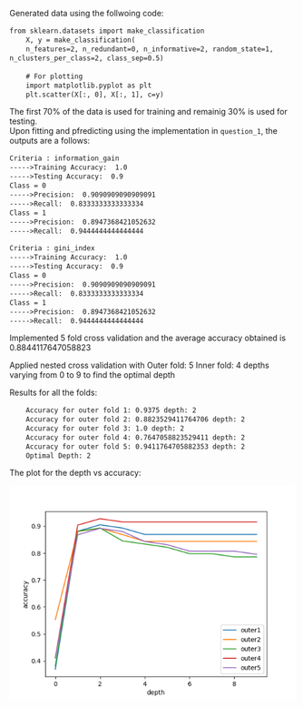 Generated data using the follwoing code:

```python:
from sklearn.datasets import make_classification
    X, y = make_classification(
    n_features=2, n_redundant=0, n_informative=2, random_state=1, n_clusters_per_class=2, class_sep=0.5)

    # For plotting
    import matplotlib.pyplot as plt
    plt.scatter(X[:, 0], X[:, 1], c=y)
```
The first 70% of the data is used for training and remainig 30% is used for testing.\
Upon fitting and pfredicting using the implementation in `question_1`, the outputs are a follows:
```
Criteria : information_gain
----->Training Accuracy:  1.0
----->Testing Accuracy:  0.9
Class = 0
----->Precision:  0.9090909090909091
----->Recall:  0.8333333333333334
Class = 1
----->Precision:  0.8947368421052632
----->Recall:  0.9444444444444444
```
```
Criteria : gini_index
----->Training Accuracy:  1.0
----->Testing Accuracy:  0.9
Class = 0
----->Precision:  0.9090909090909091
----->Recall:  0.8333333333333334
Class = 1
----->Precision:  0.8947368421052632
----->Recall:  0.9444444444444444
```
Implemented 5 fold cross validation and the average accuracy obtained is 0.8844117647058823

Applied nested cross validation with
    Outer fold: 5 
    Inner fold: 4
    depths varying from 0 to 9
    to find the optimal depth

Results for all the folds:
```
    Accuracy for outer fold 1: 0.9375 depth: 2
    Accuracy for outer fold 2: 0.8823529411764706 depth: 2
    Accuracy for outer fold 3: 1.0 depth: 2
    Accuracy for outer fold 4: 0.7647058823529411 depth: 2
    Accuracy for outer fold 5: 0.9411764705882353 depth: 2
    Optimal Depth: 2
```

The plot for the depth vs accuracy:

![Alt text](./classification-exp.png "classification-exp")